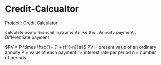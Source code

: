 # Credit-Calcualtor

Project : Credit Calculator

calculate some financial instruments like the : Annuity payment , Differentiate payment

$`PV = P \times \frac{1 - (1 + r)^{-n}}{r}`$
PV	=	present value of an ordinary annuity
P	=	value of each payment
r	=	interest rate per period
n	=	number of periods
